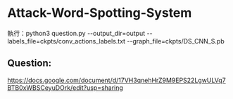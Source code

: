 # Attack-Word-Spotting-System

執行：python3 question.py --output_dir=output --labels_file=ckpts/conv_actions_labels.txt --graph_file=ckpts/DS_CNN_S.pb

## Question:

https://docs.google.com/document/d/17VH3qnehHrZ9M9EPS22LgwULVq7BTB0xWBSCeyuDOrk/edit?usp=sharing
